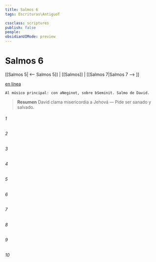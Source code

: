 ```yaml
---
title: Salmos 6
tags: Escrituras\AntiguoT

cssclass: scriptures
publish: false
people:
obsidianUIMode: preview
---
```


# Salmos 6
[[Salmos 5| <-- Salmos 5]] | [[Salmos]] | [[Salmos 7|Salmos 7 --> ]]

[en línea](https://churchofjesuschrist.org/study/scriptures/ot/ps/6?lang=spa)

```
Al músico principal: con aNeginot, sobre bSeminit. Salmo de David.
```

> __Resumen__
David clama misericordia a Jehová — Pide ser sanado y salvado.

###### 1 


###### 2 


###### 3 


###### 4 


###### 5 


###### 6 


###### 7 


###### 8 


###### 9 


###### 10 


